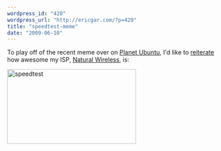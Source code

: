 ```yaml
---
wordpress_id: "420"
wordpress_url: "http://ericgar.com/?p=420"
title: "speedtest-meme"
date: "2009-06-10"
---
```

To play off of the recent meme over on <a href="http://planet.ubuntu.com/">Planet Ubuntu</a>, I'd like to <a href="http://ericgar.com/2007/06/27/natural-wireless/">reiterate</a> how awesome my ISP, <a href="http://www.naturalwireless.com/">Natural Wireless</a>, is:

<img src="/uploads/2009/06/speedtest.png" alt="speedtest" title="speedtest" width="299" height="173" class="alignnone size-full wp-image-421" />
